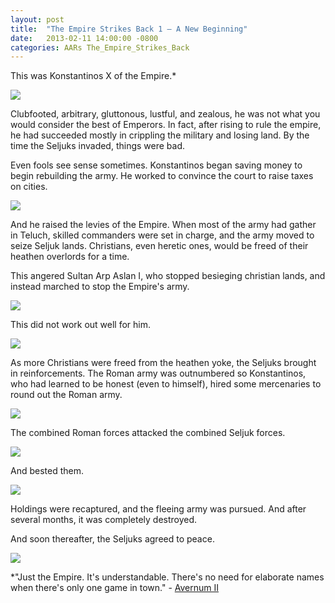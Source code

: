 ```yaml
---
layout: post
title:  "The Empire Strikes Back 1 – A New Beginning"
date:   2013-02-11 14:00:00 -0800
categories: AARs The_Empire_Strikes_Back
---
```

This was Konstantinos X of the Empire.*

![](/assets/tesb_images/1_1.png)

Clubfooted, arbitrary, gluttonous, lustful, and zealous, he was not what you would consider the best of Emperors. In fact, after rising to rule the empire, he had succeeded mostly in crippling the military and losing land. By the time the Seljuks invaded, things were bad.

Even fools see sense sometimes. Konstantinos began saving money to begin rebuilding the army. He worked to convince the court to raise taxes on cities.

![](/assets/tesb_images/1_2.png)

And he raised the levies of the Empire. When most of the army had gather in Teluch, skilled commanders were set in charge, and the army moved to seize Seljuk lands. Christians, even heretic ones, would be freed of their heathen overlords for a time.

This angered Sultan Arp Aslan I, who stopped besieging christian lands, and instead marched to stop the Empire's army.

![](/assets/tesb_images/1_3.png)

This did not work out well for him.

![](/assets/tesb_images/1_4.png)

As more Christians were freed from the heathen yoke, the Seljuks brought in reinforcements. The Roman army was outnumbered so Konstantinos, who had learned to be honest (even to himself), hired some mercenaries to round out the Roman army.

![](/assets/tesb_images/1_5.png)

The combined Roman forces attacked the combined Seljuk forces.

![](/assets/tesb_images/1_6.png)

And bested them.

![](/assets/tesb_images/1_7.png)

Holdings were recaptured, and the fleeing army was pursued. And after several months, it was completely destroyed.

And soon thereafter, the Seljuks agreed to peace.

![](/assets/tesb_images/1_8.png)

*"Just the Empire. It's understandable. There's no need for elaborate names when there's only one game in town." - [Avernum II](http://www.avernum.com/avernum2/index.html)